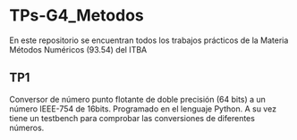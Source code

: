 # TPs-G4_Metodos
En este repositorio se encuentran todos los trabajos prácticos de la Materia Métodos Numéricos (93.54) del ITBA


## TP1
Conversor de número punto flotante de doble precisión (64 bits) a un número IEEE-754 de 16bits. Programado en el lenguaje Python.
A su vez tiene un testbench para comprobar las conversiones de diferentes números.
